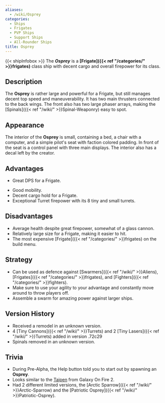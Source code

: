 ```yaml
---
aliases:
  - /wiki/Osprey
categories:
  - Ships
  - Frigates
  - PVP Ships
  - Support Ships
  - All-Rounder Ships
title: Osprey
---
```


{{< shipInfobox >}} The **_Osprey_** is a **[Frigate]({{< ref "/categories/" >}}frigates)** class ship with decent cargo and overall firepower for its class.

## Description

The **Osprey** is rather large and powerful for a Frigate, but still manages decent top speed and maneuverability. It has two main thrusters connected to the back wings. The front also has two large phaser arrays, making the [Spinals]({{< ref "/wiki/" >}}Spinal-Weaponry) easy to spot.

## Appearance

The interior of the **Osprey** is small, containing a bed, a chair with a computer, and a simple pilot's seat with faction colored padding. In front of the seat is a control panel with three main displays. The interior also has a decal left by the creator.

## Advantages

- Great DPS for a Frigate.

<!-- -->

- Good mobility.
- Decent cargo hold for a Frigate.
- Exceptional Turret firepower with its 8 tiny and small turrets.

## Disadvantages

- Average health despite great firepower, somewhat of a glass cannon.
- Relatively large size for a Frigate, making it easier to hit.
- The most expensive [Frigate]({{< ref "/categories/" >}}frigates) on the build menu.

## Strategy

- Can be used as defence against [Swarmers]({{< ref "/wiki/" >}}Aliens), [Frigates]({{< ref "/categories/" >}}frigates), and [Fighters]({{< ref "/categories/" >}}fighters).
- Make sure to use your agility to your advantage and constantly move around to throw players off.
- Assemble a swarm for amazing power against larger ships.

## Version History

- Received a remodel in an unknown version.
- 4 [Tiny Cannons]({{< ref "/wiki/" >}}Turrets) and 2 [Tiny Lasers]({{< ref "/wiki/" >}}Turrets) added in version .72c29
- Spinals removed in an unknown version.

## Trivia

- During Pre-Alpha, the Help button told you to start out by spawning an **Osprey**.
- Looks similar to the [Taipen](http://galaxyonfire.wikia.com/wiki/Taipan) from Galaxy On Fire 2.
- Had 2 different limited versions, the [Arctic Sparrow]({{< ref "/wiki/" >}}Arctic-Sparrow) and the [Patriotic Osprey]({{< ref "/wiki/" >}}Patriotic-Osprey).
